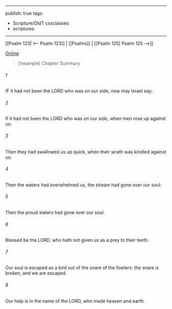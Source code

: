 

---
publish: true
tags:
  - Scripture/OldT
cssclasses:
  - scriptures
---
[[Psalm 123| <-- Psalm 123]] | [[Psalms]] | [[Psalm 125| Psalm 125 -->]]

[Online](https://churchofjesuschrist.org/study/scriptures/ot/ps/124?lang=eng)

>[!example] Chapter Summary
>
###### 1
IF it had not been the LORD who was on our side, now may Israel say;
###### 2
If it had not been the LORD who was on our side, when men rose up against us:
###### 3
Then they had swallowed us up quick, when their wrath was kindled against us:
###### 4
Then the waters had overwhelmed us, the stream had gone over our soul:
###### 5
Then the proud waters had gone over our soul.
###### 6
Blessed be the LORD, who hath not given us as a prey to their teeth.
###### 7
Our soul is escaped as a bird out of the snare of the fowlers: the snare is broken, and we are escaped.
###### 8
Our help is in the name of the LORD, who made heaven and earth.



